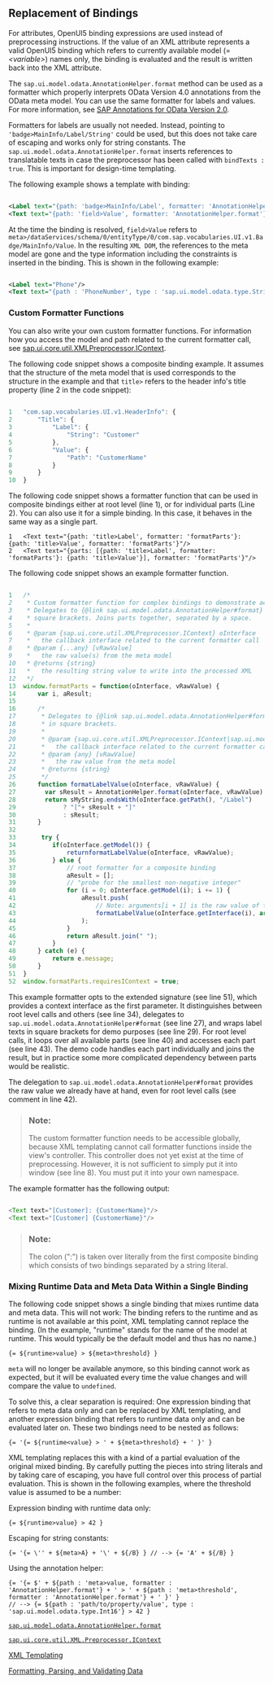 <!-- loio604b1eb50e47483ebaf97a27fb065e95 -->

## Replacement of Bindings

For attributes, OpenUI5 binding expressions are used instead of preprocessing instructions. If the value of an XML attribute represents a valid OpenUI5 binding which refers to currently available model \(= *<variable\>*\) names only, the binding is evaluated and the result is written back into the XML attribute.

The `sap.ui.model.odata.AnnotationHelper.format` method can be used as a formatter which properly interprets OData Version 4.0 annotations from the OData meta model. You can use the same formatter for labels and values. For more information, see [SAP Annotations for OData Version 2.0](http://www.sap.com/Protocols/SAPData).

Formatters for labels are usually not needed. Instead, pointing to `'badge>MainInfo/Label/String'` could be used, but this does not take care of escaping and works only for string constants. The `sap.ui.model.odata.AnnotationHelper.format` inserts references to translatable texts in case the preprocessor has been called with `bindTexts : true`. This is important for design-time templating.

The following example shows a template with binding:

```xml

<Label text="{path: 'badge>MainInfo/Label', formatter: 'AnnotationHelper.format'}"/>
<Text text="{path: 'field>Value', formatter: 'AnnotationHelper.format'}" />
```

At the time the binding is resolved, `field>Value` refers to `meta>/dataServices/schema/0/entityType/0/com.sap.vocabularies.UI.v1.Badge/MainInfo/Value`. In the resulting `XML DOM`, the references to the meta model are gone and the type information including the constraints is inserted in the binding. This is shown in the following example:

```xml

<Label text="Phone"/>
<Text text="{path : 'PhoneNumber', type : 'sap.ui.model.odata.type.String', constraints : {'maxLength':'30'}}" />

```



### Custom Formatter Functions

You can also write your own custom formatter functions. For information how you access the model and path related to the current formatter call, see [sap.ui.core.util.XMLPreprocessor.IContext](https://ui5.sap.com/#/api/sap.ui.core.util.XMLPreprocessor.IContext).

The following code snippet shows a composite binding example. It assumes that the structure of the meta model that is used corresponds to the structure in the example and that `title>` refers to the header info's title property \(line 2 in the code snippet\):

```js
                    
1   "com.sap.vocabularies.UI.v1.HeaderInfo": {
2       "Title": {
3           "Label": {
4               "String": "Customer"
5           },
6           "Value": {
7               "Path": "CustomerName"
8           }
9       }
10  }
```

The following code snippet shows a formatter function that can be used in composite bindings either at root level \(line 1\), or for individual parts \(Line 2\). You can also use it for a simple binding. In this case, it behaves in the same way as a single part.

```
1   <Text text="{path: 'title>Label', formatter: 'formatParts'}: {path: 'title>Value', formatter: 'formatParts'}"/>
2   <Text text="{parts: [{path: 'title>Label', formatter: 'formatParts'}: {path: 'title>Value'}], formatter: 'formatParts'}"/>
```

The following code snippet shows an example formatter function.

```js

1   /*
2    * Custom formatter function for complex bindings to demonstrate access to ith part of binding.
3    * Delegates to {@link sap.ui.model.odata.AnnotationHelper#format} and wraps label texts in
4    * square brackets. Joins parts together, separated by a space.
5    *
6    * @param {sap.ui.core.util.XMLPreprocessor.IContext} oInterface
7    *   the callback interface related to the current formatter call
8    * @param {...any} [vRawValue]
9    *   the raw value(s) from the meta model
10   * @returns {string}
11   *   the resulting string value to write into the processed XML
12   */
13  window.formatParts = function(oInterface, vRawValue) {
14      var i, aResult;
15
16      /*
17       * Delegates to {@link sap.ui.model.odata.AnnotationHelper#format} and wraps label texts
18       * in square brackets.
19       *
20       * @param {sap.ui.core.util.XMLPreprocessor.IContext|sap.ui.model.Context} oInterface
21       *   the callback interface related to the current formatter call
22       * @param {any} [vRawValue]
23       *   the raw value from the meta model
24       * @returns {string}
25       */
26      function formatLabelValue(oInterface, vRawValue) {
27        var sResult = AnnotationHelper.format(oInterface, vRawValue);
28        return sMyString.endsWith(oInterface.getPath(), "/Label")
29             ? "["+ sResult + "]"
30             : sResult;
31      }
32  
33       try {
34          if(oInterface.getModel()) {
35              returnformatLabelValue(oInterface, vRawValue);
36          } else {
37              // root formatter for a composite binding
38              aResult = [];
39              // "probe for the smallest non-negative integer"
40              for (i = 0; oInterface.getModel(i); i += 1) {               
41                  aResult.push(
42                      // Note: arguments[i + 1] is the raw value of the ith part!
43                      formatLabelValue(oInterface.getInterface(i), arguments[i + 1])
44                  );
45              }
46              return aResult.join(" ");
47          }
48      } catch (e) {
49          return e.message;
50      }
51  }
52  window.formatParts.requiresIContext = true;
```

This example formatter opts to the extended signature \(see line 51\), which provides a context interface as the first parameter. It distinguishes between root level calls and others \(see line 34\), delegates to `sap.ui.model.odata.AnnotationHelper#format` \(see line 27\), and wraps label texts in square brackets for demo purposes \(see line 29\). For root level calls, it loops over all available parts \(see line 40\) and accesses each part \(see line 43\). The demo code handles each part individually and joins the result, but in practice some more complicated dependency between parts would be realistic.

The delegation to `sap.ui.model.odata.AnnotationHelper#format` provides the raw value we already have at hand, even for root level calls \(see comment in line 42\).

> ### Note:  
> The custom formatter function needs to be accessible globally, because XML templating cannot call formatter functions inside the view's controller. This controller does not yet exist at the time of preprocessing. However, it is not sufficient to simply put it into window \(see line 8\). You must put it into your own namespace.

The example formatter has the following output:

```js

<Text text="[Customer]: {CustomerName}"/>
<Text text="[Customer] {CustomerName}"/>
```

> ### Note:  
> The colon \(":"\) is taken over literally from the first composite binding which consists of two bindings separated by a string literal.



### Mixing Runtime Data and Meta Data Within a Single Binding

The following code snippet shows a single binding that mixes runtime data and meta data. This will not work: The binding refers to the runtime and as runtime is not available ar this point, XML templating cannot replace the binding. \(In the example, "runtime" stands for the name of the model at runtime. This would typically be the default model and thus has no name.\)

```
{= ${runtime>value} > ${meta>threshold} }
```

`meta` will no longer be available anymore, so this binding cannot work as expected, but it will be evaluated every time the value changes and will compare the value to `undefined`.

To solve this, a clear separation is required: One expression binding that refers to meta data only and can be replaced by XML templating, and another expression binding that refers to runtime data only and can be evaluated later on. These two bindings need to be nested as follows:

```
{= '{= ${runtime<value} > ' + ${meta>threshold} + ' }' }
```

XML templating replaces this with a kind of a partial evaluation of the original mixed binding. By carefully putting the pieces into string literals and by taking care of escaping, you have full control over this process of partial evaluation. This is shown in the following examples, where the threshold value is assumed to be a number:

Expression binding with runtime data only:

```
{= ${runtime>value} > 42 }
```

Escaping for string constants:

```
{= '{= \'' + ${meta>A} + '\' + ${/B} } // --> {= 'A' + ${/B} }
```

Using the annotation helper:

```
{= '{= $' + ${path : 'meta>value, formatter :
'AnnotationHelper.format'} + ' > ' + ${path : 'meta>threshold',
formatter : 'AnnotationHelper.format'} + ' }' }
// --> {= ${path : 'path/to/property/value', type : 'sap.ui.model.odata.type.Int16'} > 42 }
```

[`sap.ui.model.odata.AnnotationHelper.format`](https://ui5.sap.com/#/api/sap.ui.model.odata.AnnotationHelper)

[`sap.ui.core.util.XML.Preprocessor.IContext`](https://ui5.sap.com/#/api/sap.ui.core.util.XMLPreprocessor.IContext)

[XML Templating](xml-templating-5ee619f.md "The XML templating concept enables you to use an XML view as a template. This template is transformed by an XML preprocessor on the source level, the XML DOM, at runtime just before an OpenUI5 control tree is created from the XML source.")

[Formatting, Parsing, and Validating Data](formatting-parsing-and-validating-data-07e4b92.md "Data that is presented on the UI often has to be converted so that is human readable and fits to the locale of the user. On the other hand, data entered by the user has to be parsed and validated to be understood by the data source. For this purpose, you use formatters and data types.")

